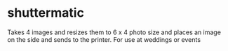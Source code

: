 # shuttermatic

Takes 4 images and resizes them to 6 x 4 photo size and places an image on the side and sends to the printer. For use at weddings or events
